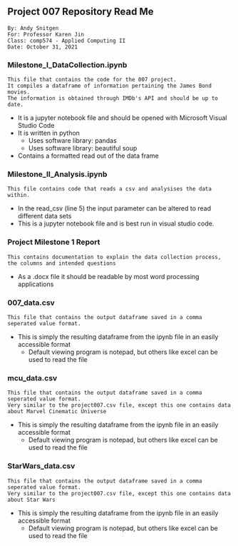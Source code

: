 ## Project 007 Repository Read Me
```
By: Andy Snitgen
For: Professor Karen Jin
Class: comp574 - Applied Computing II
Date: October 31, 2021
```

### Milestone_I_DataCollection.ipynb
```
This file that contains the code for the 007 project.
It compiles a dataframe of information pertaining the James Bond movies.
The information is obtained through IMDb's API and should be up to date.
```
* It is a jupyter notebook file and should be opened with Microsoft Visual Studio Code
* It is written in python
  * Uses software library: pandas
  * Uses software library: beautiful soup
* Contains a formatted read out of the data frame

### Milestone_II_Analysis.ipynb
```
This file contains code that reads a csv and analysises the data within.
```
* In the read_csv (line 5) the input parameter can be altered to read different data sets
* This is a jupyter notebook file and is best run in visual studio code.

### Project Milestone 1 Report
```
This contains documentation to explain the data collection process, the columns and intended questions
```
* As a .docx file it should be readable by most word processing applications

### 007_data.csv
```
This file that contains the output dataframe saved in a comma seperated value format.
```
* This is simply the resulting dataframe from the ipynb file in an easily accessible format
  * Default viewing program is notepad, but others like excel can be used to read the file

### mcu_data.csv
```
This file that contains the output dataframe saved in a comma seperated value format.
Very similar to the project007.csv file, except this one contains data about Marvel Cinematic Universe
```
* This is simply the resulting dataframe from the ipynb file in an easily accessible format
  * Default viewing program is notepad, but others like excel can be used to read the file

### StarWars_data.csv
```
This file that contains the output dataframe saved in a comma seperated value format.
Very similar to the project007.csv file, except this one contains data about Star Wars
```
* This is simply the resulting dataframe from the ipynb file in an easily accessible format
  * Default viewing program is notepad, but others like excel can be used to read the file
